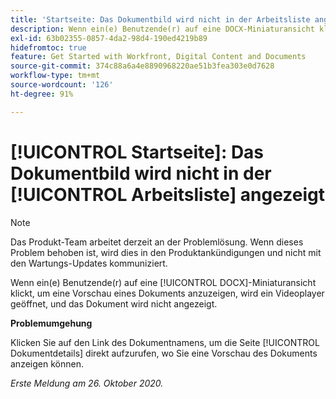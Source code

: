 ```yaml
---
title: 'Startseite: Das Dokumentbild wird nicht in der Arbeitsliste angezeigt'
description: Wenn ein(e) Benutzende(r) auf eine DOCX-Miniaturansicht klickt, um eine Vorschau eines Dokuments anzuzeigen, wird ein Videoplayer geöffnet, und das Dokument wird nicht angezeigt.
exl-id: 63b02355-0857-4da2-98d4-190ed4219b89
hidefromtoc: true
feature: Get Started with Workfront, Digital Content and Documents
source-git-commit: 374c88a6a4e8890968220ae51b3fea303e0d7628
workflow-type: tm+mt
source-wordcount: '126'
ht-degree: 91%

---
```


# [!UICONTROL Startseite]: Das Dokumentbild wird nicht in der [!UICONTROL Arbeitsliste] angezeigt

<!--Article created by request-->

>[!NOTE]
>
>Das Produkt-Team arbeitet derzeit an der Problemlösung. Wenn dieses Problem behoben ist, wird dies in den Produktankündigungen und nicht mit den Wartungs-Updates kommuniziert.

Wenn ein(e) Benutzende(r) auf eine [!UICONTROL DOCX]-Miniaturansicht klickt, um eine Vorschau eines Dokuments anzuzeigen, wird ein Videoplayer geöffnet, und das Dokument wird nicht angezeigt.

**Problemumgehung**

Klicken Sie auf den Link des Dokumentnamens, um die Seite [!UICONTROL Dokumentdetails] direkt aufzurufen, wo Sie eine Vorschau des Dokuments anzeigen können.

_Erste Meldung am 26. Oktober 2020._
